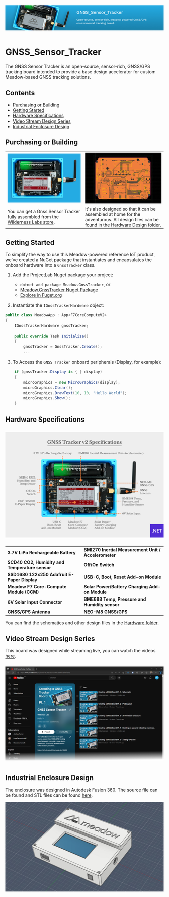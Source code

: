 <img src="Design/banner.jpg" style="margin-bottom:10px" />

# GNSS_Sensor_Tracker

The GNSS Sensor Tracker is an open-source, sensor-rich, GNSS/GPS tracking board intended to provide a base design accelerator for custom Meadow-based GNSS tracking solutions.

## Contents
* [Purchasing or Building](#purchasing-or-building)
* [Getting Started](#getting-started)
* [Hardware Specifications](#hardware-specifications)
* [Video Stream Design Series](#video-stream-design-series)
* [Industrial Enclosure Design](#industrial-enclosure-design)

## Purchasing or Building

<table width="100%">
    <tr>
        <td>
            <img src="Design/gnss-tracker-store.jpg" />
        </td>
        <td>
            <img src="Design/gnss-tracker-pcb.jpg" /> 
        </td>
    </tr>
    <tr>
        <td>
            You can get a Gnss Sensor Tracker fully assembled from the <a href="https://store.wildernesslabs.co/collections/frontpage/products/gnss-sensor-tracker">Wilderness Labs store</a>.
        </td>
        <td> 
            It's also designed so that it can be assembled at home for the adventurous. All design files can be found in the <a href="Hardware/Design%20Files/">Hardware Design</a> folder.
        </td>
    </tr>
</table>

## Getting Started

To simplify the way to use this Meadow-powered reference IoT product, we've created a NuGet package that instantiates and encapsulates the onboard hardware into a `GnssTracker` class.

1. Add the ProjectLab Nuget package your project: 
    - `dotnet add package Meadow.GnssTracker`, or
    - [Meadow.GnssTracker Nuget Package](https://www.nuget.org/packages/Meadow.GnssTracker)
    - [Explore in Fuget.org](https://www.fuget.org/packages/Meadow.GnssTracker/0.96.0/lib/netstandard2.1/GnssTracker.dll/WildernessLabs.Hardware.GnssTracker/GnssTracker?code=true)

2. Instantiate the `IGnssTrackerHardware` object:  
```csharp
public class MeadowApp : App<F7CoreComputeV2>
{
    IGnssTrackerHardware gnssTracker;

    public override Task Initialize()
    {
        gnssTracker = GnssTracker.Create();
        ...
```

3. To Access the `GNSS Tracker` onboard peripherals (Display, for example):
```csharp
    if (gnssTracker.Display is { } display)
    {
        microGraphics = new MicroGraphics(display);
        microGraphics.Clear();
        microGraphics.DrawText(10, 10, "Hello World");
        microGraphics.Show();
    }
```

## Hardware Specifications

<img src="Design/gnss-tracker-v2-specs.jpg" style="margin-top:10px;margin-bottom:10px" />

<table>
    <tr>
        <td><strong>3.7V LiPo Rechargeable Battery</strong></td>
        <td><strong>BMI270 Inertial Measurement Unit / Accelerometer</strong></td>
    </tr>
    <tr>
        <td><strong>SCD40 CO2, Humidity and Temperature sensor</strong></td>
        <td><strong>Off/On Switch</strong></td>
    </tr>
    <tr>
        <td><strong>SSD1680 122x250 Adafruit E-Paper Display</strong></td>
        <td><strong>USB-C, Boot, Reset Add-on Module</strong></td>
    </tr>
    <tr>
        <td><strong>Meadow F7 Core-Compute Module (CCM)</strong></td>
        <td><strong>Solar Power/Battery Charging Add-on Module</strong></td>
    </tr>
    <tr>
        <td><strong>6V Solar Input Connector</strong></td>
        <td><strong>BME688 Temp, Pressure and Humidity sensor</strong></td>
    </tr>
    <tr>
        <td><strong>GNSS/GPS Antenna</strong></td>
        <td><strong>NEO-M8 GNSS/GPS</strong></td>
    </tr>
</table>

You can find the schematics and other design files in the [Hardware folder](Hardware/Design%20Files/).

## Video Stream Design Series

This board was designed while streaming live, you can watch the videos [here](https://www.youtube.com/watch?v=L4MavM8ilkg&list=PLoP9Fu9zn7qY4rkFJjHBhnpI8mPlw8RfS).

<a href="https://www.youtube.com/watch?v=L4MavM8ilkg&list=PLoP9Fu9zn7qY4rkFJjHBhnpI8mPlw8RfS">
    <img src="Design/gnss-playlist.png" style="margin-top:10px;margin-bottom:10px" />
</a>

## Industrial Enclosure Design

The enclosure was designed in Autodesk Fusion 360. The source file can be found and STL files can be found [here](Hardware/Enclosure/).

![](Design/gnss-tracker-enclosure.png)